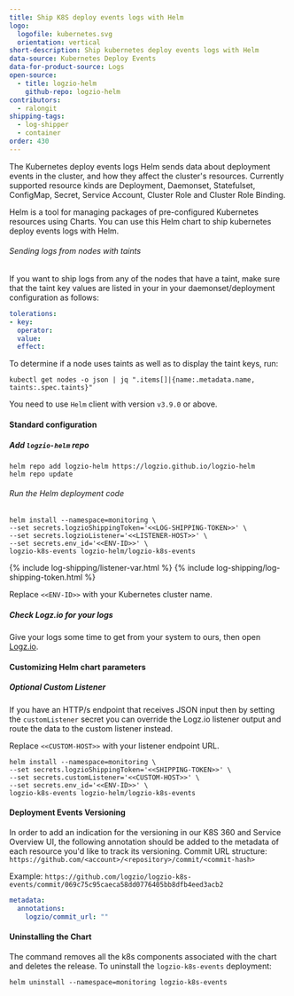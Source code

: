 ```yaml
---
title: Ship K8S deploy events logs with Helm
logo:
  logofile: kubernetes.svg
  orientation: vertical
short-description: Ship kubernetes deploy events logs with Helm
data-source: Kubernetes Deploy Events
data-for-product-source: Logs
open-source:
  - title: logzio-helm
    github-repo: logzio-helm
contributors:
  - ralongit
shipping-tags:
  - log-shipper
  - container
order: 430
---
```



The Kubernetes deploy events logs Helm sends data about deployment events in the cluster, and how they affect the cluster's resources. Currently supported resource kinds are Deployment, Daemonset, Statefulset, ConfigMap, Secret, Service Account, Cluster Role and Cluster Role Binding.

Helm is a tool for managing packages of pre-configured Kubernetes resources using Charts. You can use this Helm chart to ship kubernetes deploy events logs with Helm. 


###### Sending logs from nodes with taints

If you want to ship logs from any of the nodes that have a taint, make sure that the taint key values are listed in your in your daemonset/deployment configuration as follows:
  
```yaml
tolerations:
- key: 
  operator: 
  value: 
  effect: 
```
  
To determine if a node uses taints as well as to display the taint keys, run:
  
```
kubectl get nodes -o json | jq ".items[]|{name:.metadata.name, taints:.spec.taints}"
```

You need to use `Helm` client with version `v3.9.0` or above.


#### Standard configuration

<div class="tasklist">

##### Add `logzio-helm` repo
  
```shell
helm repo add logzio-helm https://logzio.github.io/logzio-helm
helm repo update
```


###### Run the Helm deployment code

```shell
helm install --namespace=monitoring \
--set secrets.logzioShippingToken='<<LOG-SHIPPING-TOKEN>>' \
--set secrets.logzioListener='<<LISTENER-HOST>>' \
--set secrets.env_id='<<ENV-ID>>' \
logzio-k8s-events logzio-helm/logzio-k8s-events
```
  
{% include log-shipping/listener-var.html %} 
{% include log-shipping/log-shipping-token.html %} 

Replace `<<ENV-ID>>` with your Kubernetes cluster name.

##### Check Logz.io for your logs

Give your logs some time to get from your system to ours, then open [Logz.io](https://app.logz.io/).

</div>


####  Customizing Helm chart parameters


##### Optional Custom Listener
If you have an HTTP/s endpoint that receives JSON input then by setting the `customListener` secret you can override the Logz.io listener output and route the data to the custom listener instead. 

Replace `<<CUSTOM-HOST>>` with your listener endpoint URL. 

```shell
helm install --namespace=monitoring \
--set secrets.logzioShippingToken='<<SHIPPING-TOKEN>>' \
--set secrets.customListener='<<CUSTOM-HOST>>' \
--set secrets.env_id='<<ENV-ID>>' \
logzio-k8s-events logzio-helm/logzio-k8s-events
```

#### Deployment Events Versioning

In order to add an indication for the versioning in our K8S 360 and Service Overview UI, the following annotation should be added to the metadata of each resource you'd like to track its versioning. 
Commit URL structure: `https://github.com/<account>/<repository>/commit/<commit-hash>`

Example: `https://github.com/logzio/logzio-k8s-events/commit/069c75c95caeca58dd0776405bb8dfb4eed3acb2`

```yaml
metadata:
  annotations:
    logzio/commit_url: ""  
```

#### Uninstalling the Chart

The command removes all the k8s components associated with the chart and deletes the release.
To uninstall the `logzio-k8s-events` deployment:

```shell
helm uninstall --namespace=monitoring logzio-k8s-events
```